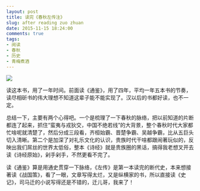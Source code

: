 ```yaml
---
layout: post
title: 读完《春秋左传注》
slug: after reading zuo zhuan
date: 2015-11-15 18:24:00
comments: true
tags:
- 阅读
- 春秋
- 历史
- 青梅煮酒
---
```


![](http://pic.yupoo.com/leninlee/F6y8YsUg/medish.jpg)

读这本书，用了一年时间。前面读《通鉴》，用了四年，平均一年五本书的节奏，读尽相斫书的伟大理想不知道这辈子能不能实现了。汉以后的书都好读，也不一定。

总结一下，主要有两个心得吧。一个是梳理了一下春秋的脉络，把以前知道的片断都连了起来，抓住“蛮夷与戎狄交，中国不绝若线”的大背景，整个春秋时代大家都忙啥呢就清楚了，然后分成三段看，齐桓始霸、晋楚争霸、吴越争霸，比从五巨头切入清晰。第二个是加深了对礼乐文化的认识，贵族时代干啥都跟闹著玩似的，反映出我们屌丝的世界太低俗，整本《诗经》就是贵族圈的黑话，搞得我老想叉开去读《诗经原始》，剁手剁手，不然更看不完了。

读《通鉴》算是用通史贯穿一下脉络，《左传》是第一本读完的断代史，本来想接著读《战国策》，看了一眼，文章写得太烂，又是纵横家的书，所以直接读《史记》，司马迁的小说写得还是不错的，迁儿哥，我来了！
